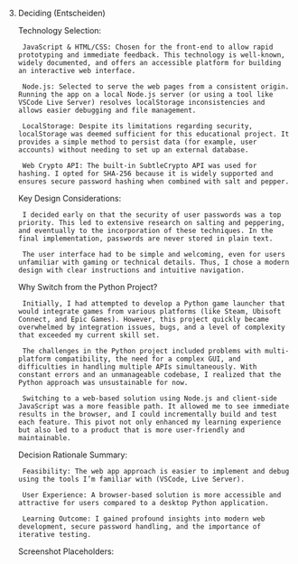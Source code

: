 3. Deciding (Entscheiden)

    Technology Selection:

        JavaScript & HTML/CSS: Chosen for the front-end to allow rapid prototyping and immediate feedback. This technology is well-known, widely documented, and offers an accessible platform for building an interactive web interface.

        Node.js: Selected to serve the web pages from a consistent origin. Running the app on a local Node.js server (or using a tool like VSCode Live Server) resolves localStorage inconsistencies and allows easier debugging and file management.

        LocalStorage: Despite its limitations regarding security, localStorage was deemed sufficient for this educational project. It provides a simple method to persist data (for example, user accounts) without needing to set up an external database.

        Web Crypto API: The built-in SubtleCrypto API was used for hashing. I opted for SHA-256 because it is widely supported and ensures secure password hashing when combined with salt and pepper.

    Key Design Considerations:

        I decided early on that the security of user passwords was a top priority. This led to extensive research on salting and peppering, and eventually to the incorporation of these techniques. In the final implementation, passwords are never stored in plain text.

        The user interface had to be simple and welcoming, even for users unfamiliar with gaming or technical details. Thus, I chose a modern design with clear instructions and intuitive navigation.

    Why Switch from the Python Project?

        Initially, I had attempted to develop a Python game launcher that would integrate games from various platforms (like Steam, Ubisoft Connect, and Epic Games). However, this project quickly became overwhelmed by integration issues, bugs, and a level of complexity that exceeded my current skill set.

        The challenges in the Python project included problems with multi-platform compatibility, the need for a complex GUI, and difficulties in handling multiple APIs simultaneously. With constant errors and an unmanageable codebase, I realized that the Python approach was unsustainable for now.

        Switching to a web-based solution using Node.js and client-side JavaScript was a more feasible path. It allowed me to see immediate results in the browser, and I could incrementally build and test each feature. This pivot not only enhanced my learning experience but also led to a product that is more user-friendly and maintainable.

    Decision Rationale Summary:

        Feasibility: The web app approach is easier to implement and debug using the tools I’m familiar with (VSCode, Live Server).

        User Experience: A browser-based solution is more accessible and attractive for users compared to a desktop Python application.

        Learning Outcome: I gained profound insights into modern web development, secure password handling, and the importance of iterative testing.

    Screenshot Placeholders: